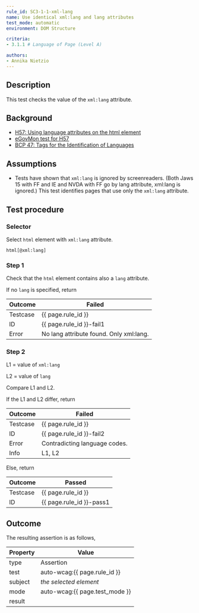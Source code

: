 ```yaml
---
rule_id: SC3-1-1-xml-lang
name: Use identical xml:lang and lang attributes
test_mode: automatic
environment: DOM Structure

criteria:
- 3.1.1 # Language of Page (Level A)

authors:
- Annika Nietzio
---
```


## Description

This test checks the value of the `xml:lang` attribute.

## Background

- [H57: Using language attributes on the html element](http://www.w3.org/TR/2014/NOTE-WCAG20-TECHS-20140408/H57)
- [eGovMon test for H57](http://wiki.egovmon.no/wiki/SC3.1.1#Element_html)
- [BCP 47: Tags for the Identification of Languages](http://www.rfc-editor.org/rfc/bcp/bcp47.txt)

## Assumptions

- Tests have shown that `xml:lang` is ignored by screenreaders. (Both Jaws 15 with FF and IE and NVDA with FF go by lang attribute, xml:lang is ignored.) This test identifies pages that use only the `xml:lang` attribute.

## Test procedure

### Selector

Select `html` element with `xml:lang` attribute.

`html[@xml:lang]`

### Step 1

Check that the `html` element contains also a `lang` attribute.

If no `lang` is specified, return

| Outcome  | Failed
|----------|-----
| Testcase | {{ page.rule_id }}
| ID       | {{ page.rule_id }}-fail1
| Error    | No lang attribute found. Only xml:lang.

### Step 2

L1 = value of `xml:lang`

L2 = value of `lang`

Compare L1 and L2.

If the L1 and L2 differ, return

| Outcome  | Failed
|----------|-----
| Testcase | {{ page.rule_id }}
| ID       | {{ page.rule_id }}-fail2
| Error    | Contradicting language codes.
| Info     | L1, L2

Else, return

| Outcome  | Passed
|----------|-----
| Testcase | {{ page.rule_id }}
| ID       | {{ page.rule_id }}-pass1

## Outcome

The resulting assertion is as follows,

| Property | Value
|----------|----------
| type     | Assertion
| test     | auto-wcag:{{ page.rule_id }}
| subject  | *the selected element*
| mode     | auto-wcag:{{ page.test_mode }}
| result   | <One TestResult from below>

[AUTO]: ../pages/test-modes.html#automatic
[MANUAL]: ../pages/test-modes.html#manual